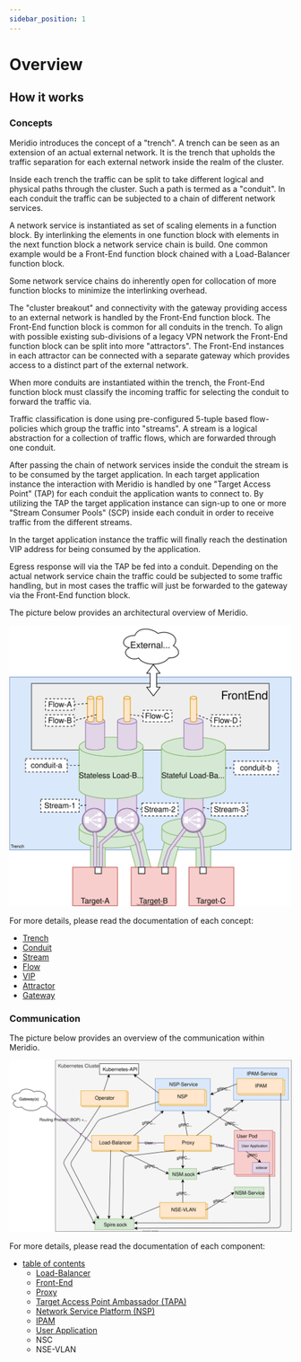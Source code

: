 ```yaml
---
sidebar_position: 1
---
```


# Overview

## How it works

### Concepts

Meridio introduces the concept of a "trench". A trench can be seen as an extension of an actual external network. It is the trench that upholds the traffic separation for each external network inside the realm of the cluster.

Inside each trench the traffic can be split to take different logical and physical paths through the cluster. Such a path is termed as a "conduit". In each conduit the traffic can be subjected to a chain of different network services.

A network service is instantiated as set of scaling elements in a function block. By interlinking the elements in one function block with elements in the next function block a network service chain is build. One common example would be a Front-End function block chained with a Load-Balancer function block.

Some network service chains do inherently open for collocation of more function blocks to minimize the interlinking overhead.

The "cluster breakout" and connectivity with the gateway providing access to an external network is handled by the Front-End function block. The Front-End function block is common for all conduits in the trench. To align with possible existing sub-divisions of a legacy VPN network the Front-End function block can be split into more "attractors". The Front-End instances in each attractor can be connected with a separate gateway which provides access to a distinct part of the external network.

When more conduits are instantiated within the trench, the Front-End function block must classify the incoming traffic for selecting the conduit to forward the traffic via.

Traffic classification is done using pre-configured 5-tuple based flow-policies which group the traffic into "streams". A stream is a logical abstraction for a collection of traffic flows, which are forwarded through one conduit.

After passing the chain of network services inside the conduit the stream is to be consumed by the target application. In each target application instance the
interaction with Meridio is handled by one "Target Access Point" (TAP) for each conduit the application wants to connect to. By utilizing the TAP the target application instance can sign-up to one or more "Stream Consumer Pools" (SCP) inside each conduit in order to receive traffic from the different streams.

In the target application instance the traffic will finally reach the destination VIP address for being consumed by the application.

Egress response will via the TAP be fed into a conduit.
Depending on the actual network service chain the traffic could be subjected to some traffic handling, but in most cases the traffic will just be forwarded to the gateway via the Front-End function block.

The picture below provides an architectural overview of Meridio.

![Overview-Concepts](resources/Overview-Concepts.svg)

For more details, please read the documentation of each concept:
* [Trench](concepts.md#trench)
* [Conduit](concepts.md#conduit)
* [Stream](concepts.md#stream)
* [Flow](concepts.md#flow)
* [VIP](concepts.md#vip)
* [Attractor](concepts.md#attractor)
* [Gateway](concepts.md#gateway)

<!-- 
### Runtime configuration

https://github.com/Nordix/Meridio-Operator

### Network Service Mesh

https://networkservicemesh.io/
https://github.com/networkservicemesh/networkservicemesh/tree/v0.2.0
https://github.com/networkservicemesh/networkservicemesh/blob/v0.2.0/docs/what-is-nsm.md 
-->

### Communication

The picture below provides an overview of the communication within Meridio.

![Overview-Communication](resources/Overview-Communication.svg)

For more details, please read the documentation of each component:
* [table of contents](readme.md)
    * [Load-Balancer](load-balancer.md)
    * [Front-End](front-end.md)
    * [Proxy](proxy.md)
    * [Target Access Point Ambassador (TAPA)](tapa.md)
    * [Network Service Platform (NSP)](nsp.md)
    * [IPAM](ipam.md)
    * [User Application](user-application.md)
    * NSC
    * NSE-VLAN
